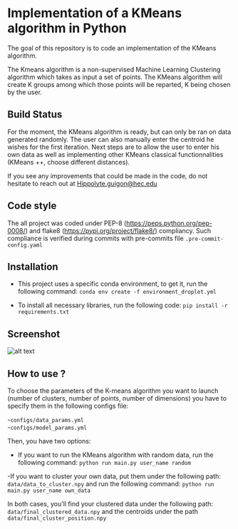 # Implementation of a KMeans algorithm in Python 

The goal of this repository is to code an implementation of the KMeans algorithm. 

The Kmeans algorithm is a non-supervised Machine Learning Clustering algorithm 
which takes as input a set of points. The KMeans algorithm will create K groups 
among which those points will be reparted, K being chosen by the user.

## Build Status

For the moment, the KMeans algorithm is ready, but can only be ran on data generated randomly. 
The user can also manually enter the centroid he wishes for the first iteration.
Next steps are to allow the user to enter his own data as well as implementing other KMeans 
classical functionnalities (KMeans ++, choose different distances).

If you see any improvements that could be made in the code, do not hesitate to reach out at 
Hippolyte.guigon@hec.edu

## Code style 

The all project was coded under PEP-8 (https://peps.python.org/pep-0008/) and flake8 (https://pypi.org/project/flake8/) compliancy. Such compliance is verified during commits with pre-commits file ```.pre-commit-config.yaml```

## Installation

- This project uses a specific conda environment, to get it, run the following command: 
```conda env create -f environment_droplet.yml```
 
- To install all necessary libraries, run the following code: ```pip install -r requirements.txt```

## Screenshot 

![alt text](https://github.com/HippolyteGuigon/Kmeans_Implementation/blob/main/ressources/K_means.png)

## How to use ? 

To choose the parameters of the K-means algorithm you want to launch (number of clusters, 
number of points, number of dimensions) you have to specify them in the following configs file:  

  -```configs/data_params.yml```  
  -```configs/model_params.yml```

Then, you have two options:
- If you want to run the KMeans algorithm with random data, run the following command: ```python run main.py user_name random```

-If you want to cluster your own data, put them under the following path: ```data/data_to_cluster.npy``` and run the following command:  ```python run main.py user_name own_data```

In both cases, you'll find your clustered data under the following path: ```data/final_clustered_data.npy``` and the centroids under the path ```data/final_cluster_position.npy```

